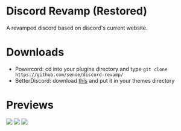 # Discord Revamp (Restored)
A revamped discord based on discord's current website.

# Downloads
- Powercord: cd into your plugins directory and type `git clone https://github.com/senoe/discord-revamp/`
- BetterDiscord: download [this](https://raw.githubusercontent.com/senoe/discord-revamp/master/DiscordRevamp.theme.css) and put it in your themes directory


# Previews
<img src="https://i.imgur.com/9OccKsz.png"/>
<img src="https://i.imgur.com/6xEH9hS.png"/>
<img src="https://i.imgur.com/ZxIFZPb.png"/>


